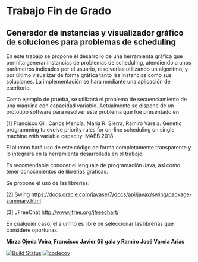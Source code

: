 # Trabajo Fin de Grado
## Generador de instancias y visualizador gráfico de soluciones para problemas de scheduling

<p>En este trabajo se propone el desarrollo de una herramienta gráfica que permita generar instancias de problemas de scheduling, atendiendo a unos parámetros indicados por el usuario, resolverlas utilizando un algoritmo, y por último visualizar de forma gráfica tanto las instancias como sus soluciones. La implementación se hará mediante una aplicación de escritorio.

Como ejemplo de prueba, se utilizará el problema de secuenciamiento de una máquina con capacidad variable. Actualmente se dispone de un prototipo software para resolver este problema que fue presentado en

[1] Francisco Gil, Carlos Mencía, María R. Sierra, Ramiro Varela. Genetic programming to evolve priority rules for on-line scheduling on single machine with variable capacity. MAEB 2018.

El alumno hará uso de este código de forma completamente transparente y lo integrará en la herramienta desarrollada en el trabajo.

Es recomendable conocer el lenguaje de programación Java, así como tener conocimientos de librerías gráficas.

Se propone el uso de las librerías:

[2] Swing https://docs.oracle.com/javase/7/docs/api/javax/swing/package-summary.html

[3] JFreeChat http://www.jfree.org/jfreechart/

En cualquier caso, el alumno es libre de seleccionar las librerías que considere oportunas.</p>


**Mirza Ojeda Veira, Francisco Javier Gil gala y Ramiro José Varela Arias**

[![Build Status](https://travis-ci.com/M1RZ4/TFG.svg?branch=master)](https://travis-ci.com/M1RZ4/TFG)
[![codecov](https://codecov.io/gh/M1RZ4/TFG/branch/master/graph/badge.svg)](https://codecov.io/gh/M1RZ4/TFG)
